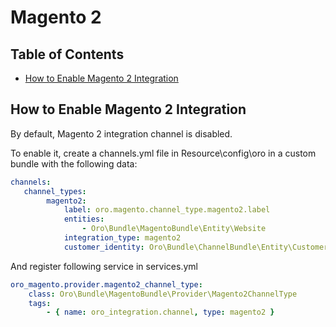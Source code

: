 Magento 2
=========

Table of Contents
-----------------
 - [How to Enable Magento 2 Integration](#how-to-enable-magento-2-integration)

How to Enable Magento 2 Integration
-----------------------------------
By default, Magento 2 integration channel is disabled.

To enable it, create a
channels.yml file in Resource\config\oro in a custom bundle with the
following data:

```yaml
channels:
   channel_types:
        magento2:
            label: oro.magento.channel_type.magento2.label
            entities:
                - Oro\Bundle\MagentoBundle\Entity\Website
            integration_type: magento2
            customer_identity: Oro\Bundle\ChannelBundle\Entity\CustomerIdentity
```

And register following service in services.yml

```yaml
oro_magento.provider.magento2_channel_type:
    class: Oro\Bundle\MagentoBundle\Provider\Magento2ChannelType
    tags:
        - { name: oro_integration.channel, type: magento2 }
```
